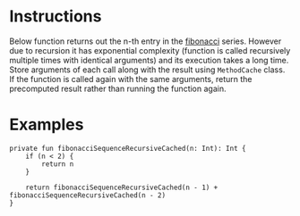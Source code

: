 # Instructions
Below function returns out the n-th entry in the [fibonacci](https://en.wikipedia.org/wiki/Fibonacci_number)  series. However due to
recursion it has exponential complexity (function is called recursively multiple times with identical arguments) and its execution takes
a long time. Store arguments of each call along with the result using `MethodCache` class. If the function is called again with the same
arguments, return the precomputed result rather than running the function again.

# Examples
```
private fun fibonacciSequenceRecursiveCached(n: Int): Int {
    if (n < 2) {
        return n
    }

    return fibonacciSequenceRecursiveCached(n - 1) + fibonacciSequenceRecursiveCached(n - 2)
}
```
